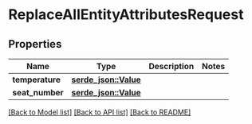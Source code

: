 # ReplaceAllEntityAttributesRequest

## Properties

Name | Type | Description | Notes
------------ | ------------- | ------------- | -------------
**temperature** | [**serde_json::Value**](.md) |  | 
**seat_number** | [**serde_json::Value**](.md) |  | 

[[Back to Model list]](../README.md#documentation-for-models) [[Back to API list]](../README.md#documentation-for-api-endpoints) [[Back to README]](../README.md)



